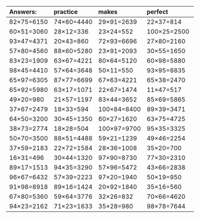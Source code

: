 | Answers: | practice | makes | perfect | ! |
| :--- | :--- | :--- | :--- | :--- |
| 82×75=6150 | 74×60=4440 | 29×91=2639 | 22×37=814 | 33×97=3201 | 
| 60×51=3060 | 28×12=336 | 23×24=552 | 100×25=2500 | 81×80=6480 | 
| 93×47=4371 | 20×43=860 | 72×93=6696 | 27×80=2160 | 69×27=1863 | 
| 57×80=4560 | 88×60=5280 | 23×91=2093 | 30×55=1650 | 85×90=7650 | 
| 83×23=1909 | 63×67=4221 | 80×64=5120 | 60×98=5880 | 53×37=1961 | 
| 98×45=4410 | 57×64=3648 | 50×11=550 | 93×95=8835 | 67×58=3886 | 
| 65×97=6305 | 87×77=6699 | 67×63=4221 | 65×38=2470 | 35×96=3360 | 
| 65×92=5980 | 63×17=1071 | 22×67=1474 | 11×47=517 | 63×100=6300 | 
| 49×20=980 | 21×57=1197 | 83×44=3652 | 85×69=5865 | 70×38=2660 | 
| 37×67=2479 | 18×33=594 | 100×84=8400 | 89×39=3471 | 57×59=3363 | 
| 64×50=3200 | 30×45=1350 | 60×27=1620 | 63×75=4725 | 16×21=336 | 
| 38×73=2774 | 18×28=504 | 100×97=9700 | 95×35=3325 | 19×90=1710 | 
| 50×70=3500 | 88×51=4488 | 59×21=1239 | 49×46=2254 | 19×41=779 | 
| 37×59=2183 | 22×72=1584 | 28×36=1008 | 35×20=700 | 48×91=4368 | 
| 16×31=496 | 30×44=1320 | 97×90=8730 | 77×30=2310 | 60×99=5940 | 
| 89×17=1513 | 94×35=3290 | 57×96=5472 | 43×66=2838 | 85×78=6630 | 
| 96×67=6432 | 57×39=2223 | 97×20=1940 | 50×19=950 | 79×100=7900 | 
| 91×98=8918 | 89×16=1424 | 20×92=1840 | 35×16=560 | 94×35=3290 | 
| 67×80=5360 | 59×64=3776 | 32×26=832 | 70×66=4620 | 57×72=4104 | 
| 94×23=2162 | 71×23=1633 | 35×28=980 | 98×78=7644 | 100×43=4300 | 

